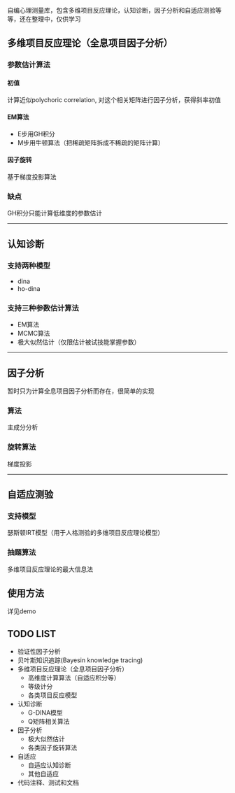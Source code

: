 自编心理测量库，包含多维项目反应理论，认知诊断，因子分析和自适应测验等等，还在整理中，仅供学习

## 多维项目反应理论（全息项目因子分析）

### 参数估计算法
#### 初值
计算近似polychoric correlation, 对这个相关矩阵进行因子分析，获得斜率初值

#### EM算法
* E步用GH积分
* M步用牛顿算法（把稀疏矩阵拆成不稀疏的矩阵计算）

#### 因子旋转
基于梯度投影算法

### 缺点
GH积分只能计算低维度的参数估计

* * *

## 认知诊断
### 支持两种模型
* dina
* ho-dina

### 支持三种参数估计算法
* EM算法
* MCMC算法
* 极大似然估计（仅限估计被试技能掌握参数）

* * *

## 因子分析
暂时只为计算全息项目因子分析而存在，很简单的实现

### 算法
主成分分析

### 旋转算法
梯度投影

* * *

## 自适应测验
### 支持模型
瑟斯顿IRT模型（用于人格测验的多维项目反应理论模型）

### 抽题算法
多维项目反应理论的最大信息法

## 使用方法
详见demo

## TODO LIST
* 验证性因子分析
* 贝叶斯知识追踪(Bayesin knowledge tracing)
* 多维项目反应理论（全息项目因子分析）
    * 高维度计算算法（自适应积分等）
    * 等级计分
    * 各类项目反应模型
* 认知诊断
    * G-DINA模型
    * Q矩阵相关算法
* 因子分析
    * 极大似然估计
    * 各类因子旋转算法
* 自适应
    * 自适应认知诊断
    * 其他自适应
* 代码注释、测试和文档